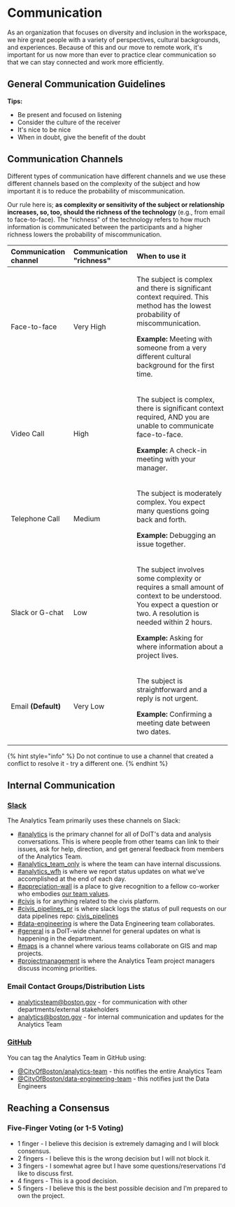 # Communication

As an organization that focuses on diversity and inclusion in the workspace, we hire great people with a variety of perspectives, cultural backgrounds, and experiences. Because of this and our move to remote work, it's important for us now more than ever to practice clear communication so that we can stay connected and work more efficiently.

## General Communication Guidelines

**Tips:**

* Be present and focused on listening
* Consider the culture of the receiver
* It's nice to be nice
* When in doubt, give the benefit of the doubt

## Communication Channels

Different types of communication have different channels and we use these different channels based on the complexity of the subject and how important it is to reduce the probability of miscommunication.

Our rule here is; **as complexity or sensitivity of the subject or relationship increases, so, too, should the richness of the technology** \(e.g., from email to face-to-face\). The "richness" of the technology refers to how much information is communicated between the participants and a higher richness lowers the probability of miscommunication.

<table>
  <thead>
    <tr>
      <th style="text-align:left">Communication channel</th>
      <th style="text-align:left">Communication &quot;richness&quot;</th>
      <th style="text-align:left">When to use it</th>
    </tr>
  </thead>
  <tbody>
    <tr>
      <td style="text-align:left">Face-to-face</td>
      <td style="text-align:left">Very High</td>
      <td style="text-align:left">
        <p>The subject is complex and there is significant context required. This
          method has the lowest probability of miscommunication.</p>
        <p><b>Example:</b> Meeting with someone from a very different cultural background
          for the first time.</p>
      </td>
    </tr>
    <tr>
      <td style="text-align:left">Video Call</td>
      <td style="text-align:left">High</td>
      <td style="text-align:left">
        <p>The subject is complex, there is significant context required, AND you
          are unable to communicate face-to-face.</p>
        <p><b>Example:</b> A check-in meeting with your manager.</p>
      </td>
    </tr>
    <tr>
      <td style="text-align:left">Telephone Call</td>
      <td style="text-align:left">Medium</td>
      <td style="text-align:left">
        <p>The subject is moderately complex. You expect many questions going back
          and forth.</p>
        <p><b>Example:</b> Debugging an issue together.</p>
      </td>
    </tr>
    <tr>
      <td style="text-align:left">Slack or G-chat</td>
      <td style="text-align:left">Low</td>
      <td style="text-align:left">
        <p>The subject involves some complexity or requires a small amount of context
          to be understood. You expect a question or two. A resolution is needed
          within 2 hours.</p>
        <p><b>Example:</b> Asking for where information about a project lives.</p>
      </td>
    </tr>
    <tr>
      <td style="text-align:left">Email <b>(Default)</b>
      </td>
      <td style="text-align:left">Very Low</td>
      <td style="text-align:left">
        <p>The subject is straightforward and a reply is not urgent.</p>
        <p><b>Example:</b> Confirming a meeting date between two dates.</p>
      </td>
    </tr>
  </tbody>
</table>

{% hint style="info" %}
Do not continue to use a channel that created a conflict to resolve it - try a different one.
{% endhint %}

## Internal Communication

### [Slack](tools/slack.md)

The Analytics Team primarily uses these channels on Slack:

* [\#analytics](https://cityofboston-doit.slack.com/archives/C08ETUZ18) is the primary channel for all of DoIT's data and analysis conversations. This is where people from other teams can link to their issues, ask for help, direction, and get general feedback from members of the Analytics Team.
* [\#analytics\_team\_only](https://cityofboston-doit.slack.com/archives/CRV64J8BF) is where the team can have internal discussions.
* [\#analytics\_wfh](https://cityofboston-doit.slack.com/archives/G010BR5PUV6) is where we report status updates on what we've accomplished at the end of each day.
* [\#appreciation-wall](https://cityofboston-doit.slack.com/archives/C01GYQK3KD5) is a place to give recognition to a fellow co-worker who embodies [our team values](https://docs.boston.gov/analytics/team/mission-vision-values#our-values).
* [\#civis](https://cityofboston-doit.slack.com/archives/CE69C27F0) is for anything related to the civis platform.
* [\#civis\_pipelines\_pr](https://cityofboston-doit.slack.com/archives/C01LRUDL5M1) is where slack logs the status of pull requests on our data pipelines repo: [civis\_pipelines](https://github.com/CityOfBoston/civis_pipelines)
* [\#data-engineering](https://cityofboston-doit.slack.com/archives/CB1QSMM3M) is where the Data Engineering team collaborates.
* [\#general](https://cityofboston-doit.slack.com/archives/C08CEPRS5) is a DoIT-wide channel for general updates on what is happening in the department.
* [\#maps](https://cityofboston-doit.slack.com/archives/C5C9AHZ29) is a channel where various teams collaborate on GIS and map projects.
* [\#projectmanagement](https://cityofboston-doit.slack.com/archives/G010SNHSFMH) is where the Analytics Team project managers discuss incoming priorities.

### Email Contact Groups/Distribution Lists

* [analyticsteam@boston.gov](mailto:analyticsteam@boston.gov) - for communication with other departments/external stakeholders
* [analytics@boston.gov](mailto:analytics@boston.gov) - for internal communication and updates for the Analytics Team

### [GitHub](https://github.com/)

You can tag the Analytics Team in GitHub using:

* [@CityOfBoston/analytics-team](https://github.com/orgs/CityOfBoston/teams/analytics-team) - this notifies the entire Analytics Team
* [@CityOfBoston/data-engineering-team](https://github.com/orgs/CityOfBoston/teams/data-engineering-team) - this notifies just the Data Engineers

## Reaching a Consensus

### Five-Finger Voting \(or 1-5 Voting\)

* 1 finger - I believe this decision is extremely damaging and I will block consensus.
* 2 fingers - I believe this is the wrong decision but I will not block it.
* 3 fingers - I somewhat agree but I have some questions/reservations I'd like to discuss first.
* 4 fingers - This is a good decision.
* 5 fingers - I believe this is the best possible decision and I'm prepared to own the project.


